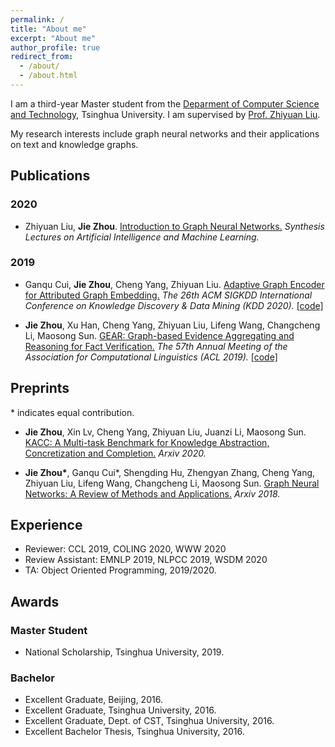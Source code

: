 ```yaml
---
permalink: /
title: "About me"
excerpt: "About me"
author_profile: true
redirect_from: 
  - /about/
  - /about.html
---
```


I am a third-year Master student from the [Deparment of Computer Science and Technology](http://www.cs.tsinghua.edu.cn/), Tsinghua University. I am supervised by [Prof. Zhiyuan Liu](http://nlp.csai.tsinghua.edu.cn/~lzy/).

My research interests include graph neural networks and their applications on text and knowledge graphs.


## Publications
### 2020
* Zhiyuan Liu, **Jie Zhou**. [Introduction to Graph Neural Networks.](https://www.morganclaypool.com/doi/10.2200/S00980ED1V01Y202001AIM045) *Synthesis Lectures on Artificial Intelligence and Machine Learning.*

### 2019
* Ganqu Cui, **Jie Zhou**, Cheng Yang, Zhiyuan Liu. [Adaptive Graph Encoder for Attributed Graph Embedding.](https://dl.acm.org/doi/abs/10.1145/3394486.3403140) *The 26th ACM SIGKDD International Conference on Knowledge Discovery & Data Mining (KDD 2020).* [[code]](https://github.com/thunlp/age)

* **Jie Zhou**, Xu Han, Cheng Yang, Zhiyuan Liu, Lifeng Wang, Changcheng Li, Maosong Sun. [GEAR: Graph-based Evidence Aggregating and Reasoning for Fact Verification.](https://arxiv.org/abs/1908.01843) *The 57th Annual Meeting of the Association for Computational Linguistics (ACL 2019).* [[code]](https://github.com/thunlp/gear)

## Preprints
\* indicates equal contribution.

* **Jie Zhou**, Xin Lv, Cheng Yang, Zhiyuan Liu, Juanzi Li, Maosong Sun. [KACC: A Multi-task Benchmark for Knowledge Abstraction, Concretization and Completion.](https://arxiv.org/abs/2004.13631) *Arxiv 2020.*

* **Jie Zhou\***, Ganqu Cui\*, Shengding Hu, Zhengyan Zhang, Cheng Yang, Zhiyuan Liu, Lifeng Wang, Changcheng Li, Maosong Sun. [Graph Neural Networks: A Review of Methods and Applications.](https://arxiv.org/abs/1812.08434) *Arxiv 2018.*

## Experience

- Reviewer: CCL 2019, COLING 2020, WWW 2020 
- Review Assistant: EMNLP 2019, NLPCC 2019, WSDM 2020
- TA: Object Oriented Programming, 2019/2020.

## Awards

### Master Student
- National Scholarship, Tsinghua University, 2019.

### Bachelor
- Excellent Graduate, Beijing, 2016.
- Excellent Graduate, Tsinghua University, 2016.
- Excellent Graduate, Dept. of CST, Tsinghua University, 2016.
- Excellent Bachelor Thesis, Tsinghua University, 2016.

